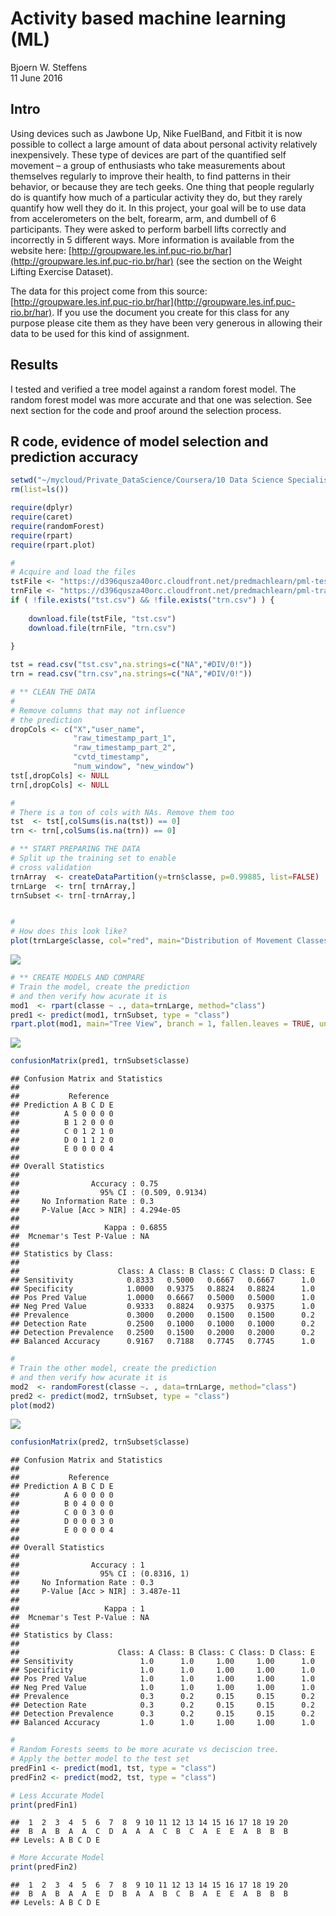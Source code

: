 # Activity based machine learning (ML)
Bjoern W. Steffens  
11 June 2016  



## Intro

Using devices such as Jawbone Up, Nike FuelBand, and Fitbit it is now possible to collect a large amount of data about personal activity relatively inexpensively. These type of devices are part of the quantified self movement – a group of enthusiasts who take measurements about themselves regularly to improve their health, to find patterns in their behavior, or because they are tech geeks. One thing that people regularly do is quantify how much of a particular activity they do, but they rarely quantify how well they do it. In this project, your goal will be to use data from accelerometers on the belt, forearm, arm, and dumbell of 6 participants. They were asked to perform barbell lifts correctly and incorrectly in 5 different ways. More information is available from the website here: [http://groupware.les.inf.puc-rio.br/har](http://groupware.les.inf.puc-rio.br/har) (see the section on the Weight Lifting Exercise Dataset).

The data for this project come from this source: [http://groupware.les.inf.puc-rio.br/har](http://groupware.les.inf.puc-rio.br/har). If you use the document you create for this class for any purpose please cite them as they have been very generous in allowing their data to be used for this kind of assignment.

## Results

I tested and verified a tree model against a random forest model. The random forest model was more accurate and that one was selection. See next section for the code and proof around the selection process.

## R code, evidence of model selection and prediction accuracy


```r
setwd("~/mycloud/Private_DataScience/Coursera/10 Data Science Specialisation/70 Practical Machine Learning/Assignments")
rm(list=ls())

require(dplyr)
require(caret)
require(randomForest)
require(rpart)
require(rpart.plot)

#
# Acquire and load the files
tstFile <- "https://d396qusza40orc.cloudfront.net/predmachlearn/pml-testing.csv"
trnFile <- "https://d396qusza40orc.cloudfront.net/predmachlearn/pml-training.csv"
if ( !file.exists("tst.csv") && !file.exists("trn.csv") ) {
    
    download.file(tstFile, "tst.csv")
    download.file(trnFile, "trn.csv")
    
}

tst = read.csv("tst.csv",na.strings=c("NA","#DIV/0!"))
trn = read.csv("trn.csv",na.strings=c("NA","#DIV/0!"))

# ** CLEAN THE DATA
#
# Remove columns that may not influence
# the prediction
dropCols <- c("X","user_name",
              "raw_timestamp_part_1",
              "raw_timestamp_part_2",
              "cvtd_timestamp",
              "num_window", "new_window")
tst[,dropCols] <- NULL
trn[,dropCols] <- NULL

#
# There is a ton of cols with NAs. Remove them too
tst  <- tst[,colSums(is.na(tst)) == 0]
trn <- trn[,colSums(is.na(trn)) == 0]

# ** START PREPARING THE DATA
# Split up the training set to enable
# cross validation
trnArray  <- createDataPartition(y=trn$classe, p=0.99885, list=FALSE)
trnLarge  <- trn[ trnArray,]
trnSubset <- trn[-trnArray,]


#
# How does this look like?
plot(trnLarge$classe, col="red", main="Distribution of Movement Classes", xlab="Variable Class", ylab="Frequency")
```

![](abML_files/figure-html/unnamed-chunk-1-1.png)<!-- -->

```r
# ** CREATE MODELS AND COMPARE
# Train the model, create the prediction 
# and then verify how acurate it is
mod1  <- rpart(classe ~ ., data=trnLarge, method="class")
pred1 <- predict(mod1, trnSubset, type = "class")
rpart.plot(mod1, main="Tree View", branch = 1, fallen.leaves = TRUE, uniform = TRUE)
```

![](abML_files/figure-html/unnamed-chunk-1-2.png)<!-- -->

```r
confusionMatrix(pred1, trnSubset$classe)
```

```
## Confusion Matrix and Statistics
## 
##           Reference
## Prediction A B C D E
##          A 5 0 0 0 0
##          B 1 2 0 0 0
##          C 0 1 2 1 0
##          D 0 1 1 2 0
##          E 0 0 0 0 4
## 
## Overall Statistics
##                                          
##                Accuracy : 0.75           
##                  95% CI : (0.509, 0.9134)
##     No Information Rate : 0.3            
##     P-Value [Acc > NIR] : 4.294e-05      
##                                          
##                   Kappa : 0.6855         
##  Mcnemar's Test P-Value : NA             
## 
## Statistics by Class:
## 
##                      Class: A Class: B Class: C Class: D Class: E
## Sensitivity            0.8333   0.5000   0.6667   0.6667      1.0
## Specificity            1.0000   0.9375   0.8824   0.8824      1.0
## Pos Pred Value         1.0000   0.6667   0.5000   0.5000      1.0
## Neg Pred Value         0.9333   0.8824   0.9375   0.9375      1.0
## Prevalence             0.3000   0.2000   0.1500   0.1500      0.2
## Detection Rate         0.2500   0.1000   0.1000   0.1000      0.2
## Detection Prevalence   0.2500   0.1500   0.2000   0.2000      0.2
## Balanced Accuracy      0.9167   0.7188   0.7745   0.7745      1.0
```

```r
#
# Train the other model, create the prediction 
# and then verify how acurate it is
mod2  <- randomForest(classe ~. , data=trnLarge, method="class")
pred2 <- predict(mod2, trnSubset, type = "class")
plot(mod2)
```

![](abML_files/figure-html/unnamed-chunk-1-3.png)<!-- -->

```r
confusionMatrix(pred2, trnSubset$classe)
```

```
## Confusion Matrix and Statistics
## 
##           Reference
## Prediction A B C D E
##          A 6 0 0 0 0
##          B 0 4 0 0 0
##          C 0 0 3 0 0
##          D 0 0 0 3 0
##          E 0 0 0 0 4
## 
## Overall Statistics
##                                      
##                Accuracy : 1          
##                  95% CI : (0.8316, 1)
##     No Information Rate : 0.3        
##     P-Value [Acc > NIR] : 3.487e-11  
##                                      
##                   Kappa : 1          
##  Mcnemar's Test P-Value : NA         
## 
## Statistics by Class:
## 
##                      Class: A Class: B Class: C Class: D Class: E
## Sensitivity               1.0      1.0     1.00     1.00      1.0
## Specificity               1.0      1.0     1.00     1.00      1.0
## Pos Pred Value            1.0      1.0     1.00     1.00      1.0
## Neg Pred Value            1.0      1.0     1.00     1.00      1.0
## Prevalence                0.3      0.2     0.15     0.15      0.2
## Detection Rate            0.3      0.2     0.15     0.15      0.2
## Detection Prevalence      0.3      0.2     0.15     0.15      0.2
## Balanced Accuracy         1.0      1.0     1.00     1.00      1.0
```

```r
#
# Random Forests seems to be more acurate vs deciscion tree.
# Apply the better model to the test set
predFin1 <- predict(mod1, tst, type = "class")
predFin2 <- predict(mod2, tst, type = "class")

# Less Accurate Model
print(predFin1)
```

```
##  1  2  3  4  5  6  7  8  9 10 11 12 13 14 15 16 17 18 19 20 
##  B  A  B  A  A  C  D  A  A  A  C  B  C  A  E  E  A  B  B  B 
## Levels: A B C D E
```

```r
# More Accurate Model
print(predFin2)
```

```
##  1  2  3  4  5  6  7  8  9 10 11 12 13 14 15 16 17 18 19 20 
##  B  A  B  A  A  E  D  B  A  A  B  C  B  A  E  E  A  B  B  B 
## Levels: A B C D E
```

